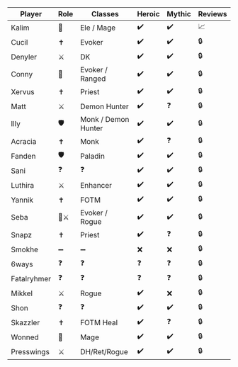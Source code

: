 | Player | Role | Classes | Heroic | Mythic | Reviews |
| --- | --- | --- | --- | --- | --- |
| Kalim | 🧙 | Ele / Mage | ✔️ | ✔️ | 📈 |
| Cucil | ✝️ | Evoker | ✔️ | ✔️ | 🔒 |
| Denyler | ⚔️ | DK | ✔️ | ✔️ | 🔒 |
| Conny | 🧙 | Evoker / Ranged | ✔️ | ✔️ | 🔒 |
| Xervus | ✝️ | Priest | ✔️ | ✔️ | 🔒 |
| Matt | ⚔️ | Demon Hunter | ✔️ | ❓ | 🔒 |
| Illy | 🛡️ | Monk / Demon Hunter | ✔️ | ✔️ | 🔒 |
| Acracia | ✝️ | Monk | ✔️ | ❓ | 🔒 |
| Fanden | 🛡️ | Paladin | ✔️ | ✔️ | 🔒 |
| Sani | ❓ | ❓ | ✔️ | ✔️ | 🔒 |
| Luthira | ⚔️ | Enhancer | ✔️ | ✔️ | 🔒 |
| Yannik | ✝️ | FOTM | ✔️ | ✔️ | 🔒 |
| Seba | 🧙⚔️ | Evoker / Rogue | ✔️ | ✔️ | 🔒 |
| Snapz | ✝️ | Priest | ✔️ | ❓ | 🔒 |
| Smokhe | ➖ | ➖ | ❌ | ❌ | 🔒 |
| 6ways | ❓ | ❓ | ❓ | ❓ | 🔒 |
| Fatalryhmer | ❓ | ❓ | ❓ | ❓ | 🔒 |
| Mikkel | ⚔️ | Rogue | ✔️ | ❌ | 🔒 |
| Shon | ❓ | ❓ | ✔️ | ✔️ | 🔒 |
| Skazzler | ✝️ | FOTM Heal | ✔️ | ❓ | 🔒 |
| Wonned | 🧙 | Mage | ✔️ | ✔️ | 🔒 |
| Presswings | ⚔️ | DH/Ret/Rogue | ✔️ | ✔️ | 🔒 |